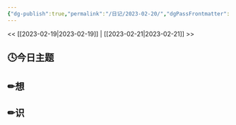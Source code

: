 ```yaml
---
{"dg-publish":true,"permalink":"/日记/2023-02-20/","dgPassFrontmatter":true}
---
```


<< [[2023-02-19\|2023-02-19]] | [[2023-02-21\|2023-02-21]] >>
## 🕓今日主题


## ✏想

## ✏识